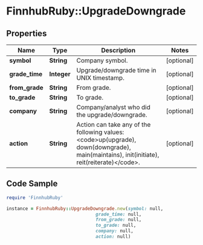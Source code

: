 # FinnhubRuby::UpgradeDowngrade

## Properties

Name | Type | Description | Notes
------------ | ------------- | ------------- | -------------
**symbol** | **String** | Company symbol. | [optional] 
**grade_time** | **Integer** | Upgrade/downgrade time in UNIX timestamp. | [optional] 
**from_grade** | **String** | From grade. | [optional] 
**to_grade** | **String** | To grade. | [optional] 
**company** | **String** | Company/analyst who did the upgrade/downgrade. | [optional] 
**action** | **String** | Action can take any of the following values: &lt;code&gt;up(upgrade), down(downgrade), main(maintains), init(initiate), reit(reiterate)&lt;/code&gt;. | [optional] 

## Code Sample

```ruby
require 'FinnhubRuby'

instance = FinnhubRuby::UpgradeDowngrade.new(symbol: null,
                                 grade_time: null,
                                 from_grade: null,
                                 to_grade: null,
                                 company: null,
                                 action: null)
```


